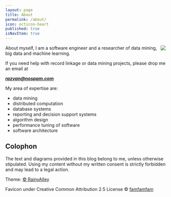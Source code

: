 ```yaml
---
layout: page
title: About
permalink: /about/
icon: octicon-heart
published: true
isNavItem: true
---
```


<img src="{{'/static/img/razvan.jpg' | prepend: site.baseurl | prepend: site.url }}" style="float:right">
About myself, I am a software engineer and a researcher of data mining, big data and machine learning.


If you need help with record linkage or data mining projects, please drop me an email at <div id="mail" style="font-weight:bold; font-style:italic">razvan@nospam.com</div></a>
<script>document.getElementById("mail").innerHTML = "razvnpp"+String.fromCharCode(64)+"gmai"+"l.com";</script>

My area of expertise are:
* data mining
* distributed computation
* database systems
* reporting and decision support systems
* algorithm design
* performance tuning of software
* software architecture

<h2>Colophon</h2>

The text and diagrams provided in this blog belong to me, unless otherwise stipulated. Using my content without my written consent is strictly forbidden and may lead to a legal action.

Theme:  <a href="http://blog.rainyalley.com/"><span class="word-keep">&copy; RainyAlley </span></a>

Favicon under Creative Common Attribution 2.5 License &copy; <A href="http://www.famfamfam.com">famfamfam</a>



